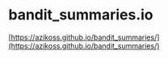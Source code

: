 # bandit_summaries.io
[https://azikoss.github.io/bandit_summaries/](https://azikoss.github.io/bandit_summaries/)
